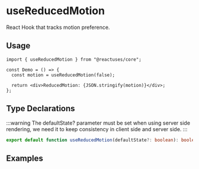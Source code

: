 # useReducedMotion

React Hook that tracks motion preference.

## Usage

```tsx
import { useReducedMotion } from "@reactuses/core";

const Demo = () => {
  const motion = useReducedMotion(false);

  return <div>ReducedMotion: {JSON.stringify(motion)}</div>;
};
```

## Type Declarations

:::warning
The defaultState? parameter must be set when using server side rendering, we need it to keep consistency in client side and server side.
:::

```ts
export default function useReducedMotion(defaultState?: boolean): boolean;
```

## Examples
